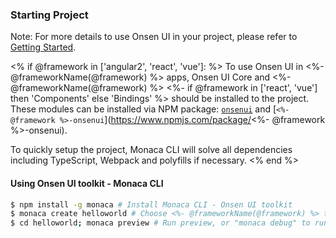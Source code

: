 ### Starting Project

Note: For more details to use Onsen UI in your project, please refer to [Getting Started](/getting-started).

<% if @framework in ['angular2', 'react', 'vue']: %>
To use Onsen UI in <%- @frameworkName(@framework) %> apps, Onsen UI Core and <%- @frameworkName(@framework) %> <%- if @framework in ['react', 'vue'] then 'Components' else 'Bindings' %> should be installed to the project. These modules can be installed via NPM package: [`onsenui`](https://www.npmjs.com/package/onsenui) and [`<%- @framework %>-onsenui`](https://www.npmjs.com/package/<%- @framework %>-onsenui).

To quickly setup the project, Monaca CLI will solve all dependencies including TypeScript, Webpack and polyfills if necessary.
<% end %>

#### Using Onsen UI toolkit - Monaca CLI

```bash
$ npm install -g monaca # Install Monaca CLI - Onsen UI toolkit
$ monaca create helloworld # Choose <%- @frameworkName(@framework) %> template
$ cd helloworld; monaca preview # Run preview, or "monaca debug" to run on your device
```
